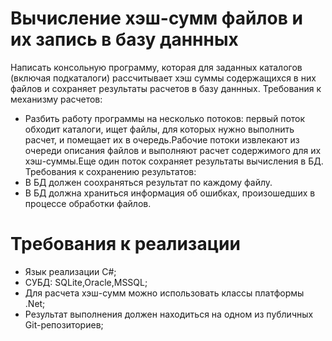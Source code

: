 # Вычисление хэш-сумм файлов и их запись в базу даннных 
Написать консольную программу, которая для заданных каталогов (включая подкаталоги) рассчитывает хэш суммы содержащихся в них файлов и сохраняет результаты расчетов в базу даннных.
Требования к механизму расчетов:
* Разбить работу программы на несколько потоков: первый поток обходит каталоги, ищет файлы, для которых нужно выполнить расчет, и помещает их в очередь.Рабочие потоки извлекают из очереди описания файлов и выполняют расчет содержимого для их хэш-суммы.Еще один поток сохраняет результаты вычисления в БД.
Требования к сохранению результатов:
* В БД должен соохраняться результат по каждому файлу.
* В БД должна храниться информация об ошибках, произошедших в процессе обработки файлов.

# Требования к реализации
* Язык реализации С#;
* СУБД: SQLite,Oracle,MSSQL;
* Для расчета хэш-сумм можно использовать классы платформы .Net;
* Результат выполнения должен находиться на одном из публичных Git-репозиториев;